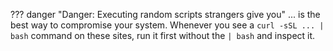 ??? danger "Danger: Executing random scripts strangers give you"
    ... is the best way to compromise your system. Whenever you see a `curl -sSL ... | bash` command on these sites, run it first without the `| bash` and inspect it. 